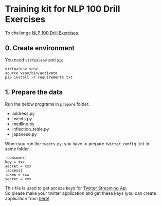 Training kit for NLP 100 Drill Exercises
========

To challenge [NLP 100 Drill Exercises](http://www.cl.ecei.tohoku.ac.jp/index.php?NLP%20100%20Drill%20Exercises).

## 0. Create environment
You need `virtualenv` and `pip`.

```
virtualenv venv
source venv/bin/activate
pip install -r requirements.txt
```

## 1. Prepare the data
Run the below programs in `prepare` folder.

* address.py
* tweets.py
* medline.py
* inflection_table.py
* japanese.py

When you run the `tweets.py`, you have to prepare `twitter_config.ini` in same folder.  

```
[consumer]
key = xxx
secret = xxx
[access]
token = xxx
secret = xxx
```

This file is used to get access keys for [Twitter Streaming Api](https://dev.twitter.com/streaming/public).  
So please make your twitter application and get these keys (you can create application from [here](https://apps.twitter.com/)).
